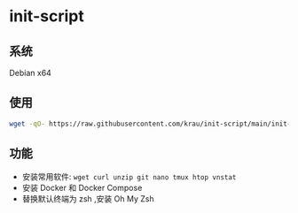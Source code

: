 # init-script

## 系统

Debian x64

## 使用

```bash
wget -qO- https://raw.githubusercontent.com/krau/init-script/main/init-script.sh | bash
```

## 功能

- 安装常用软件: `wget curl unzip git nano tmux htop vnstat`
- 安装 Docker 和 Docker Compose
- 替换默认终端为 zsh ,安装 Oh My Zsh
